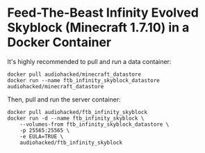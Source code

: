 # Feed-The-Beast Infinity Evolved Skyblock (Minecraft 1.7.10) in a Docker Container
It's highly recommended to pull and run a data container:
```
docker pull audiohacked/minecraft_datastore
docker run --name ftb_infinity_skyblock_datastore audiohacked/minecraft_datastore
```

Then, pull and run the server container:
```
docker pull audiohacked/ftb_infinity_skyblock
docker run -d --name ftb_infinity_skyblock \
    --volumes-from ftb_infinity_skyblock_datastore \
    -p 25565:25565 \
    -e EULA=TRUE \
    audiohacked/ftb_infinity_skyblock
```
